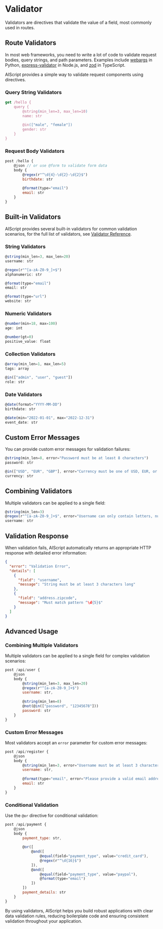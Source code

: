 # Validator

Validators are directives that validate the value of a field, most commonly used in routes.

## Route Validators

In most web frameworks, you need to write a lot of code to validate request bodies, query strings, and path parameters. Examples include [webargs](https://webargs.readthedocs.io/en/latest/) in Python, [express-validator](https://express-validator.github.io/docs) in Node.js, and [zod](https://github.com/colinhacks/zod) in TypeScript.

AIScript provides a simple way to validate request components using directives.

### Query String Validators

```js
get /hello {
    query {
        @string(min_len=3, max_len=10)
        name: str
        
        @in(["male", "female"])
        gender: str
    }
}
```

### Request Body Validators

```js
post /hello {
    @json // or use @form to validate form data
    body {
        @regex(r"^\d{4}-\d{2}-\d{2}$")
        birthdate: str
        
        @format(type="email")
        email: str
    }
}
```

## Built-in Validators

AIScript provides several built-in validators for common validation scenarios, for the full list of validators, see [Validator Reference](/reference/directives#validators).

### String Validators

```js
@string(min_len=3, max_len=20)
username: str

@regex(r"^[a-zA-Z0-9_]+$")
alphanumeric: str

@format(type="email")
email: str

@format(type="url")
website: str
```

### Numeric Validators

```js
@number(min=18, max=100)
age: int

@number(gt=0)
positive_value: float
```

### Collection Validators

```js
@array(min_len=1, max_len=5)
tags: array

@in(["admin", "user", "guest"])
role: str
```

### Date Validators

```js
@date(format="YYYY-MM-DD")
birthdate: str

@date(min="2022-01-01", max="2022-12-31")
event_date: str
```

## Custom Error Messages

You can provide custom error messages for validation failures:

```js
@string(min_len=8, error="Password must be at least 8 characters")
password: str

@in(["USD", "EUR", "GBP"], error="Currency must be one of USD, EUR, or GBP")
currency: str
```

## Combining Validators

Multiple validators can be applied to a single field:

```js
@string(min_len=3)
@regex(r"^[a-zA-Z0-9_]+$", error="Username can only contain letters, numbers, and underscores")
username: str
```

## Validation Response

When validation fails, AIScript automatically returns an appropriate HTTP response with detailed error information:

```json
{
  "error": "Validation Error",
  "details": [
    {
      "field": "username",
      "message": "String must be at least 3 characters long"
    },
    {
      "field": "address.zipcode",
      "message": "Must match pattern ^\d{5}$"
    }
  ]
}
```

## Advanced Usage

### Combining Multiple Validators

Multiple validators can be applied to a single field for complex validation scenarios:

```js
post /api/user {
    @json
    body {
        @string(min_len=3, max_len=20)
        @regex(r"^[a-zA-Z0-9_]+$")
        username: str,
        
        @string(min_len=8)
        @not(@in(["password", "12345678"]))
        password: str
    }
}
```

### Custom Error Messages

Most validators accept an `error` parameter for custom error messages:

```js
post /api/register {
    @json
    body {
        @string(min_len=3, error="Username must be at least 3 characters")
        username: str,
        
        @format(type="email", error="Please provide a valid email address")
        email: str
    }
}
```

### Conditional Validation

Use the `@or` directive for conditional validation:

```js
post /api/payment {
    @json
    body {
        payment_type: str,
        
        @or([
            @and([
                @equal(field="payment_type", value="credit_card"),
                @regex(r"^\d{16}$")
            ]),
            @and([
                @equal(field="payment_type", value="paypal"),
                @format(type="email")
            ])
        ])
        payment_details: str
    }
}
```

By using validators, AIScript helps you build robust applications with clear data validation rules, reducing boilerplate code and ensuring consistent validation throughout your application.